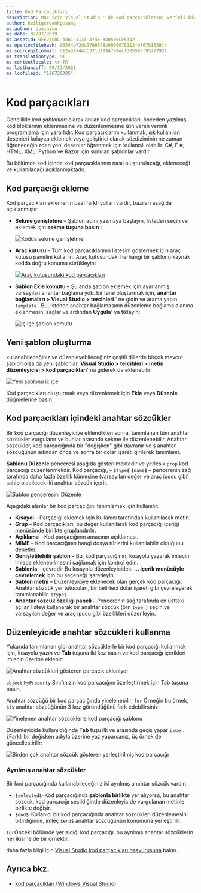 ```yaml
---
title: Kod Parçacıkları
description: Mac için Visual Studio ' de kod parçacıklarını verimli bir şekilde kullanma
author: heiligerdankgesang
ms.author: dominicn
ms.date: 02/07/2019
ms.assetid: 0FE27C0C-A861-4133-A74E-8D0505CF5342
ms.openlocfilehash: 96344b72dd27095f8b9060078112fb767b1338fc
ms.sourcegitcommit: b12a38744db371d2894769ecf305585f9577792f
ms.translationtype: MT
ms.contentlocale: tr-TR
ms.lasthandoff: 09/13/2021
ms.locfileid: "126726005"
---
```

# <a name="code-snippets"></a>Kod parçacıkları

Genellikle _kod şablonları_ olarak anılan kod parçacıkları, önceden yazılmış kod bloklarının eklenmesine ve düzenlenmesine izin veren verimli programlama için yararlıdır. Kod parçacıklarını kullanmak, sık kullanılan desenleri kolayca eklemek veya geliştirici olarak sözdiziminin ne zaman öğreneceğinizden yeni desenler öğrenmek için kullanışlı olabilir. C#, F #, HTML, XML, Python ve Razor için sunulan şablonlar vardır.

Bu bölümde kod içinde kod parçacıklarının nasıl oluşturulacağı, ekleneceği ve kullanılacağı açıklanmaktadır.

## <a name="inserting-a-snippet"></a>Kod parçacığı ekleme

Kod parçacıkları eklemenin bazı farklı yolları vardır, bazıları aşağıda açıklanmıştır:

- **Sekme genişletme** &ndash; Şablon adını yazmaya başlayın, listeden seçin ve eklemek için **sekme** **tuşuna basın** :

  ![Kodda sekme genişletme](media/source-editor-image13.png)

- **Araç kutusu** &ndash; Tüm kod parçacıklarının listesini göstermek için araç kutusu panelini kullanın. Araç kutusundaki herhangi bir şablonu kaynak kodda doğru konuma sürükleyin:

  [![Araç kutusundaki kod parçacıkları](media/source-editor-image14-sml.png)](media/source-editor-image14.png#lightbox)

- **Şablon Ekle komutu** &ndash; Şu anda şablon eklemek için ayarlanmış varsayılan anahtar bağlama yok. bir tane oluşturmak için, **anahtar bağlamaları > Visual Studio > tercihleri** ' ne gidin ve arama yapın `template` . Bu, istenen anahtar bağlamasının düzenleme bağlama alanına eklenmesini sağlar ve ardından **Uygula**' ya tıklayın:

  ![İç içe şablon komutu](media/source-editor-image15.png)

## <a name="creating-a-new-template"></a>Yeni şablon oluşturma

kullanabileceğiniz ve düzenleyebileceğiniz çeşitli dillerde birçok mevcut şablon olsa da yeni şablonlar, **Visual Studio > tercihleri > metin düzenleyicisi > kod parçacıkları**' na giderek da eklenebilir:

![Yeni şablonu iç içe](media/source-editor-image12.png)

Kod parçacıkları oluşturmak veya düzenlemek için **Ekle** veya **Düzenle** düğmelerine basın.

## <a name="keywords-in-code-snippets"></a>Kod parçacıkları içindeki anahtar sözcükler

Bir kod parçacığı düzenleyiciye eklendikten sonra, tanımlanan tüm anahtar sözcükler vurgulanır ve bunlar arasında sekme ile düzenlenebilir. Anahtar sözcükler, kod parçacığında bir "değişken" gibi davranır ve `$` anahtar sözcüğünün adından önce ve sonra bir dolar işareti girilerek tanımlanır. 

**Şablonu Düzenle** penceresi aşağıda gösterilmektedir ve yerleşik `prop` kod parçacığı düzenlenmelidir. Kod parçacığı, &ndash; `$type$` `$name$` &ndash; pencerenin sağ tarafında daha fazla özellik kümesine (varsayılan değer ve araç ipucu gibi) sahip olabilecek iki anahtar sözcük içerir.

![Şablon penceresini Düzenle](media/source-editor-image12z.png)

Aşağıdaki alanlar bir kod parçacığını tanımlamak için kullanılır:

- **Kısayol** &ndash; Parçacığı eklemek için Kullanıcı tarafından kullanılacak metin.
- **Grup** &ndash; Kod parçacıkları, bu değer kullanılarak kod parçacığı içeriği menüsünde birlikte gruplandırılır.
- **Açıklama** &ndash; Kod parçacığının amacının açıklaması.
- **MIME** &ndash; Kod parçacığının hangi dosya türlerini kullanılabilir olduğunu denetler.
- **Genişletilebilir şablon** &ndash; Bu, kod parçacığının, kısayolu yazarak imlecin imlece eklenebilmesini sağlamak için kontrol edin.
- **Şablonla** &ndash; çevredir Bu kısayolu düzenleyicideki **... içerik menüsüyle çevrelemek** için bu seçeneği işaretleyin.
- **Şablon metni** &ndash; Düzenleyiciye eklenecek olan gerçek kod parçacığı. Anahtar sözcük yer tutucuları, bir belirteci dolar işareti gibi çevreleyerek tanımlanabilir. `$type$`.
- **Anahtar sözcük özelliği paneli** &ndash; Pencerenin sağ tarafında en üstteki açılan listeyi kullanarak bir anahtar sözcük (örn `type` .) seçin ve varsayılan değer ve araç ipucu gibi özellikleri düzenleyin.

## <a name="using-keywords-in-the-editor"></a>Düzenleyicide anahtar sözcükleri kullanma

Yukarıda tanımlanan gibi anahtar sözcüklerle bir kod parçacığı kullanmak için, kısayolu yazın ve **Tab** tuşuna iki kez basın ve kod parçacığı içerikleri imlecin üzerine eklenir:

![Anahtar sözcükleri gösteren parçacık ekleniyor](media/source-editor-image12a.png)

 `object` `MyProperty` Sınıfınızın kod parçacığını özelleştirmek için Tab tuşuna basın.

Anahtar sözcüğü bir kod parçacığında yinelenebilir, `for` Örneğin bu örnek, `$i$` anahtar sözcüğünün 3 kez göründüğünü fark edebilirsiniz:

![Yinelenen anahtar sözcüklerle kod parçacığı şablonu](media/source-editor-image12b.png)

Düzenleyicide kullanıldığında **Tab** tuşu ilk ve arasında geçiş yapar `i` `max` . `i`Farklı bir değişken adıyla üzerine yaz yaparsanız, üç örnek de güncelleştirilir:

![Birden çok anahtar sözcük gösteren yerleştirilmiş kod parçacığı](media/source-editor-image12c.png)

### <a name="reserved-keywords"></a>Ayrılmış anahtar sözcükler

Bir kod parçacığında kullanabileceğiniz iki ayrılmış anahtar sözcük vardır:

- `$selected$`&ndash;Kod parçacığında **şablonla birlikte** yer alıyorsa, bu anahtar sözcük, kod parçacığı seçildiğinde düzenleyicide vurgulanan metinle birlikte değişir.
- `$end$`&ndash;Kullanıcı bir kod parçacığında anahtar sözcükleri düzenlemesini bitirdiğinde, imleç `$end$` anahtar sözcüğünün konumuna yerleştirilir.

`for`Önceki bölümde yer aldığı kod parçacığı, bu ayrılmış anahtar sözcüklerin her ikisine de bir örnektir.

daha fazla bilgi için [Visual Studio kod parçacıkları başvurusuna](/visualstudio/ide/code-snippets-schema-reference#keywords) bakın.

## <a name="see-also"></a>Ayrıca bkz.

- [kod parçacıkları (Windows Visual Studio)](/visualstudio/ide/code-snippets)